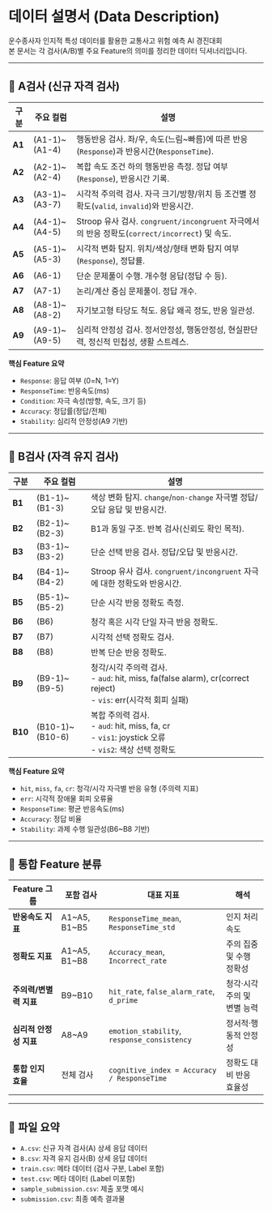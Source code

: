 # 데이터 설명서 (Data Description)

운수종사자 인지적 특성 데이터를 활용한 교통사고 위험 예측 AI 경진대회  
본 문서는 각 검사(A/B)별 주요 Feature의 의미를 정리한 데이터 딕셔너리입니다.

---

## 📘 A검사 (신규 자격 검사)

| 구분 | 주요 컬럼 | 설명 |
|------|------------|------|
| **A1** | (A1-1)~(A1-4) | 행동반응 검사. 좌/우, 속도(느림~빠름)에 따른 반응(`Response`)과 반응시간(`ResponseTime`). |
| **A2** | (A2-1)~(A2-4) | 복합 속도 조건 하의 행동반응 측정. 정답 여부(`Response`), 반응시간 기록. |
| **A3** | (A3-1)~(A3-7) | 시각적 주의력 검사. 자극 크기/방향/위치 등 조건별 정확도(`valid`, `invalid`)와 반응시간. |
| **A4** | (A4-1)~(A4-5) | Stroop 유사 검사. `congruent/incongruent` 자극에서의 반응 정확도(`correct/incorrect`) 및 속도. |
| **A5** | (A5-1)~(A5-3) | 시각적 변화 탐지. 위치/색상/형태 변화 탐지 여부(`Response`), 정답률. |
| **A6** | (A6-1) | 단순 문제풀이 수행. 개수형 응답(정답 수 등). |
| **A7** | (A7-1) | 논리/계산 중심 문제풀이. 정답 개수. |
| **A8** | (A8-1)~(A8-2) | 자기보고형 타당도 척도. 응답 왜곡 정도, 반응 일관성. |
| **A9** | (A9-1)~(A9-5) | 심리적 안정성 검사. 정서안정성, 행동안정성, 현실판단력, 정신적 민첩성, 생활 스트레스. |

**핵심 Feature 요약**
- `Response`: 응답 여부 (0=N, 1=Y)
- `ResponseTime`: 반응속도(ms)
- `Condition`: 자극 속성(방향, 속도, 크기 등)
- `Accuracy`: 정답률(정답/전체)
- `Stability`: 심리적 안정성(A9 기반)

---

## 📗 B검사 (자격 유지 검사)

| 구분 | 주요 컬럼 | 설명 |
|------|------------|------|
| **B1** | (B1-1)~(B1-3) | 색상 변화 탐지. `change`/`non-change` 자극별 정답/오답 응답 및 반응시간. |
| **B2** | (B2-1)~(B2-3) | B1과 동일 구조. 반복 검사(신뢰도 확인 목적). |
| **B3** | (B3-1)~(B3-2) | 단순 선택 반응 검사. 정답/오답 및 반응시간. |
| **B4** | (B4-1)~(B4-2) | Stroop 유사 검사. `congruent/incongruent` 자극에 대한 정확도와 반응시간. |
| **B5** | (B5-1)~(B5-2) | 단순 시각 반응 정확도 측정. |
| **B6** | (B6) | 청각 혹은 시각 단일 자극 반응 정확도. |
| **B7** | (B7) | 시각적 선택 정확도 검사. |
| **B8** | (B8) | 반복 단순 반응 정확도. |
| **B9** | (B9-1)~(B9-5) | 청각/시각 주의력 검사.<br> - `aud`: hit, miss, fa(false alarm), cr(correct reject)<br> - `vis`: err(시각적 회피 실패) |
| **B10** | (B10-1)~(B10-6) | 복합 주의력 검사.<br> - `aud`: hit, miss, fa, cr<br> - `vis1`: joystick 오류<br> - `vis2`: 색상 선택 정확도 |

**핵심 Feature 요약**
- `hit`, `miss`, `fa`, `cr`: 청각/시각 자극별 반응 유형 (주의력 지표)
- `err`: 시각적 장애물 회피 오류율
- `ResponseTime`: 평균 반응속도(ms)
- `Accuracy`: 정답 비율
- `Stability`: 과제 수행 일관성(B6~B8 기반)

---

## 🧠 통합 Feature 분류

| Feature 그룹 | 포함 검사 | 대표 지표 | 해석 |
|---------------|-----------|------------|------|
| **반응속도 지표** | A1~A5, B1~B5 | `ResponseTime_mean`, `ResponseTime_std` | 인지 처리 속도 |
| **정확도 지표** | A1~A5, B1~B8 | `Accuracy_mean`, `Incorrect_rate` | 주의 집중 및 수행 정확성 |
| **주의력/변별력 지표** | B9~B10 | `hit_rate`, `false_alarm_rate`, `d_prime` | 청각·시각 주의 및 변별 능력 |
| **심리적 안정성 지표** | A8~A9 | `emotion_stability`, `response_consistency` | 정서적·행동적 안정성 |
| **통합 인지 효율** | 전체 검사 | `cognitive_index = Accuracy / ResponseTime` | 정확도 대비 반응 효율성 |

---

## 📄 파일 요약
- `A.csv`: 신규 자격 검사(A) 상세 응답 데이터  
- `B.csv`: 자격 유지 검사(B) 상세 응답 데이터  
- `train.csv`: 메타 데이터 (검사 구분, Label 포함)  
- `test.csv`: 메타 데이터 (Label 미포함)  
- `sample_submission.csv`: 제출 포맷 예시  
- `submission.csv`: 최종 예측 결과물
